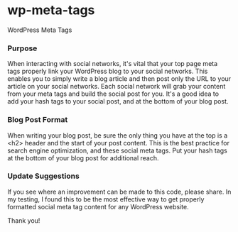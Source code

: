 # wp-meta-tags
WordPress Meta Tags

### Purpose
When interacting with social networks, it's vital that your top page meta tags properly link your WordPress blog to your social networks. This enables you to simply write a blog article and then post only the URL to your article on your social networks. Each social network will grab your content from your meta tags and build the social post for you. It's a good idea to add your hash tags to your social post, and at the bottom of your blog post.

### Blog Post Format
When writing your blog post, be sure the only thing you have at the top is a \<h2\> header and the start of your post content. This is the best practice for search engine optimization, and these social meta tags. Put your hash tags at the bottom of your blog post for additional reach.

### Update Suggestions
If you see where an improvement can be made to this code, please share. In my testing, I found this to be the most effective way to get properly formatted social meta tag content for any WordPress website.

Thank you!
